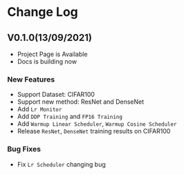 # Change Log

## V0.1.0(13/09/2021)
- Project Page is Available
- Docs is building now

### New Features
- Support Dataset: CIFAR100
- Support new method: ResNet and DenseNet
- Add `Lr Monitor`
- Add `DDP Training` and `FP16 Training`
- Add `Warmup Linear Scheduler`, `Warmup Cosine Scheduler`
- Release `ResNet`, `DenseNet` training results on CIFAR100

### Bug Fixes
- Fix `Lr Scheduler` changing bug